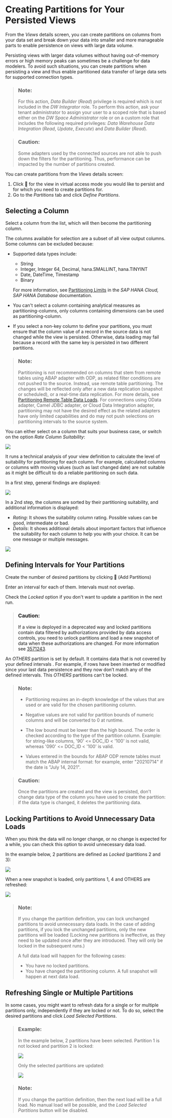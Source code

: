 <!-- loio9b1b595054c34da5b67ac07595093f82 -->

<link rel="stylesheet" type="text/css" href="../css/sap-icons.css"/>

# Creating Partitions for Your Persisted Views

From the *Views* details screen, you can create partitions on columns from your data set and break down your data into smaller and more manageable parts to enable persistence on views with large data volume.

Persisting views with larger data volumes without having out-of-memory errors or high memory peaks can sometimes be a challenge for data modelers. To avoid such situations, you can create partitions when persisting a view and thus enable partitioned data transfer of large data sets for supported connection types.

> ### Note:  
> For this action, *Data Builder* \(*Read*\) privilege is required which is not included in the *DW Integrator* role. To perform this action, ask your tenant administrator to assign your user to a scoped role that is based either on the *DW Space Administrator* role or on a custom role that includes the following required privileges: *Data Warehouse Data Integration* \(*Read*, *Update*, *Execute*\) and *Data Builder* \(*Read*\).

> ### Caution:  
> Some adapters used by the connected sources are not able to push down the filters for the partitioning. Thus, performance can be impacted by the number of partitions created.

You can create partitions from the *Views* details screen:

1.  Click <span class="FPA-icons-V3"></span> for the view in virtual access mode you would like to persist and for which you need to create partitions for.
2.  Go to the *Partitions* tab and click *Define Partitions*.



<a name="loio9b1b595054c34da5b67ac07595093f82__section_q5r_2yt_qwb"/>

## Selecting a Column

Select a column from the list, which will then become the partitioning column.

The columns available for selection are a subset of all view output columns. Some columns can be excluded because:

-   Supported data types include:

    -   String
    -   Integer, Integer 64, Decimal, hana.SMALLINT, hana.TINYINT
    -   Date, DateTime, Timestamp
    -   Binary

    For more information, see [Partitioning Limits](https://help.sap.com/docs/HANA_CLOUD_DATABASE/f9c5015e72e04fffa14d7d4f7267d897/8dd866a688ec4914a074727a2c800142.html) in the *SAP HANA Cloud, SAP HANA Database* documentation.

-   You can't select a column containing analytical measures as partitioning-columns, only columns containing dimensions can be used as partitioning-column.
-   If you select a non-key column to define your partitions, you must ensure that the column value of a record in the source data is not changed while the view is persisted. Otherwise, data loading may fail because a record with the same key is persisted in two different partitions.

> ### Note:  
> Partitioning is not recommended on columns that stem from remote tables using ABAP adapter with ODP, as related filter conditions are not pushed to the source. Instead, use remote table partitioning. The changes will be reflected only after a new data replication \(snapshot or scheduled\), or a real-time data replication. For more details, see [Partitioning Remote Table Data Loads](partitioning-remote-table-data-loads-a218d27.md). For connections using OData adapter, Camel JDBC adapter, or Cloud Data Integration adapter, partitioning may not have the desired effect as the related adapters have only limited capabilities and do may not push selections on partitioning intervals to the source system.

You can either select on a column that suits your business case, or switch on the option *Rate Column Suitability*:

![](images/Select_Column_For_Partitioning_8ac6d94.png)

It runs a technical analysis of your view definition to calculate the level of suitability for partitioning for each column. For example, calculated columns or columns with moving values \(such as last changed date\) are not suitable as it might be difficult to do a reliable partitioning on such data.

In a first step, general findings are displayed:

![](images/Suitable_Partitioning_Columns_1_c967fcb.png)

In a 2nd step, the columns are sorted by their partitioning suitability, and additional information is displayed:

-   *Rating*: It shows the suitability column rating. Possible values can be good, intermediate or bad.
-   *Details*: It shows additional details about important factors that influence the suitability for each column to help you with your choice. It can be one message or multiple messages.

![](images/Suitable_Patitioning_Column_2_0965159.png)



<a name="loio9b1b595054c34da5b67ac07595093f82__section_f1q_y3w_wvb"/>

## Defining Intervals for Your Partitions

Create the number of desired partitions by clicking <span class="FPA-icons-V3"></span> \(Add Partitions\) 

Enter an interval for each of them. Intervals must not overlap.

Check the *Locked* option if you don't want to update a partition in the next run.

> ### Caution:  
> If a view is deployed in a deprecated way and locked partitions contain data filtered by authorizations provided by data access controls, you need to unlock partitions and load a new snapshot of data when these authorizations are changed. For more information see [3571243](https://me.sap.com/notes/3571243).

An *OTHERS* partition is set by default. It contains data that is not covered by your defined intervals . For example, if rows have been inserted or modified since your last data persistence and they now don’t match any of the defined intervals. This *OTHERS* partitions can't be locked.

> ### Note:  
> -   Partitioning requires an in-depth knowledge of the values that are used or are valid for the chosen partitioning column.
> 
> -   Negative values are not valid for partition bounds of numeric columns and will be converted to 0 at runtime.
> 
> -   The low bound must be lower than the high bound. The order is checked according to the type of the partition column. Example: for string-like columns, '90' <= DOC\_ID < '100' is not valid, whereas '090' <= DOC\_ID < '100' is valid.
> 
> -   Values entered in the bounds for ABAP ODP remote tables must match the ABAP internal format: for example, enter "20210714" if the date is "July 14, 2021".

> ### Caution:  
> Once the partitions are created and the view is persisted, don't change data type of the column you have used to create the partition: if the data type is changed, it deletes the partitioning data.



<a name="loio9b1b595054c34da5b67ac07595093f82__section_xn3_4jw_wvb"/>

## Locking Partitions to Avoid Unnecessary Data Loads

When you think the data will no longer change, or no change is expected for a while, you can check this option to avoid unnecessary data load.

In the example below, 2 partitions are defined as *Locked* \(partitions 2 and 3\):

![](images/Locking_Partitions_32cae47.png)

When a new snapshot is loaded, only partitions 1, 4 and OTHERS are refreshed:

![](images/Message_Locked_Partitions_Defined_6d6de8f.png)

> ### Note:  
> If you change the partition definition, you can lock unchanged partitions to avoid unnecessary data loads. In the case of adding partitions, if you lock the unchanged partitions, only the new partitions will be loaded \(Locking new partitions is ineffective, as they need to be updated once after they are introduced. They will only be locked in the subsequent runs.\)
> 
> A full data load will happen for the following cases:
> 
> -   You have no locked partitions.
> -   You have changed the partitioning column. A full snapshot will happen at next data load.



<a name="loio9b1b595054c34da5b67ac07595093f82__section_xj2_n1x_wvb"/>

## Refreshing Single or Multiple Partitions

In some cases, you might want to refresh data for a single or for multiple partitions only, independently if they are locked or not. To do so, select the desired partitions and click *Load Selected Partitions*.

> ### Example:  
> In the example below, 2 partitions have been selected. Partition 1 is not locked and partition 2 is locked:
> 
> ![](images/Select_PartitionsToUpdate_a04c46a.png)
> 
> Only the selected partitions are updated:
> 
> ![](images/Selected_Partitions_Updated_3c25ff1.png)

> ### Note:  
> If you change the partition definition, then the next load will be a full load. No manual load will be possible, and the *Load Selected Partitions* button will be disabled.

